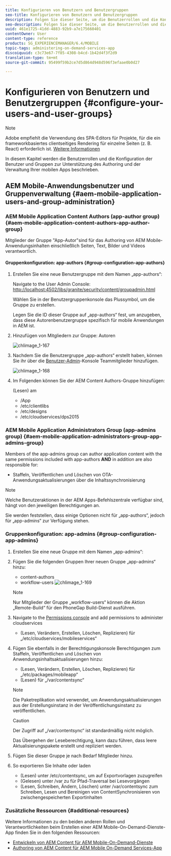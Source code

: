 ```yaml
---
title: Konfigurieren von Benutzern und Benutzergruppen
seo-title: Konfigurieren von Benutzern und Benutzergruppen
description: Folgen Sie dieser Seite, um die Benutzerrollen und die Konfiguration Ihrer Benutzer und Gruppen zur Unterstützung des Authoring und der Verwaltung Ihrer mobilen On-Demand-Dienste-App zu verstehen.
seo-description: Folgen Sie dieser Seite, um die Benutzerrollen und die Konfiguration Ihrer Benutzer und Gruppen zur Unterstützung des Authoring und der Verwaltung Ihrer mobilen On-Demand-Dienste-App zu verstehen.
uuid: 461e1725-41dd-4883-92b9-a7e175660401
contentOwner: User
content-type: reference
products: SG_EXPERIENCEMANAGER/6.4/MOBILE
topic-tags: administering-on-demand-services-app
discoiquuid: c3c73e67-7f85-4308-b4cd-1b42d4f3f2d9
translation-type: tm+mt
source-git-commit: 95499f59b2ce7d5d864d948d596f3efaae0b0d27

---
```



# Konfigurieren von Benutzern und Benutzergruppen {#configure-your-users-and-user-groups}

>[!NOTE]
>
>Adobe empfiehlt die Verwendung des SPA-Editors für Projekte, für die ein frameworkbasiertes clientseitiges Rendering für einzelne Seiten (z. B. React) erforderlich ist. [Weitere Informationen](/help/sites-developing/spa-overview.md)

In diesem Kapitel werden die Benutzerrollen und die Konfiguration der Benutzer und Gruppen zur Unterstützung des Authoring und der Verwaltung Ihrer mobilen Apps beschrieben.

## AEM Mobile-Anwendungsbenutzer und Gruppenverwaltung {#aem-mobile-application-users-and-group-administration}

### AEM Mobile Application Content Authors (app-author group) {#aem-mobile-application-content-authors-app-author-group}

Mitglieder der Gruppe &quot;App-Autor&quot;sind für das Authoring von AEM Mobile-Anwendungsinhalten einschließlich Seiten, Text, Bilder und Videos verantwortlich.

#### Gruppenkonfiguration: app-authors {#group-configuration-app-authors}

1. Erstellen Sie eine neue Benutzergruppe mit dem Namen „app-authors“:

   Navigate to the User Admin Console: [http://localhost:4502/libs/granite/security/content/groupadmin.html](http://localhost:4502/libs/granite/security/content/groupadmin.html)

   Wählen Sie in der Benutzergruppenkonsole das Plussymbol, um die Gruppe zu erstellen.

   Legen Sie die ID dieser Gruppe auf „app-authors“ fest, um anzugeben, dass diese Autorenbenutzergruppe spezifisch für mobile Anwendungen in AEM ist.

1. Hinzufügen von Mitgliedern zur Gruppe: Autoren

   ![chlimage_1-167](assets/chlimage_1-167.png)

1. Nachdem Sie die Benutzergruppe „app-authors“ erstellt haben, können Sie ihr über die [Benutzer-Admin](http://localhost:4502/libs/granite/security/content/useradmin.md)-Konsole Teammitglieder hinzufügen.

   ![chlimage_1-168](assets/chlimage_1-168.png)

1. Im Folgenden können Sie der AEM Content Authors-Gruppe hinzufügen:

   (Lesen) am

   * /App
   * /etc/clientlibs
   * /etc/designs
   * /etc/cloudservices/dps2015

### AEM Mobile Application Administrators Group (app-admins group) {#aem-mobile-application-administrators-group-app-admins-group}

Members of the app-admins group can author application content with the same permissions included with app-authors **AND** in addition are also responsible for:

* Staffeln, Veröffentlichen und Löschen von OTA-Anwendungsaktualisierungen über die Inhaltssynchronisierung

>[!NOTE]
>
>Welche Benutzeraktionen in der AEM Apps-Befehlszentrale verfügbar sind, hängt von den jeweiligen Berechtigungen an.
>
>Sie werden feststellen, dass einige Optionen nicht für „app-authors“, jedoch für „app-admins“ zur Verfügung stehen.

### Gruppenkonfiguration: app-admins {#group-configuration-app-admins}

1. Erstellen Sie eine neue Gruppe mit dem Namen „app-admins“:
1. Fügen Sie die folgenden Gruppen Ihrer neuen Gruppe „app-admins“ hinzu:

   * content-authors
   * workflow-users
   ![chlimage_1-169](assets/chlimage_1-169.png)

   >[!NOTE]
   >
   >Nur Mitglieder der Gruppe „workflow-users“ können die Aktion „Remote-Build“ für den PhoneGap Build-Dienst ausführen.

1. Navigate to the [Permissions console](http://localhost:4502/useradmin) and add permissions to administer cloudservices

   * (Lesen, Verändern, Erstellen, Löschen, Replizieren) für „/etc/cloudservices/mobileservices“

1. Fügen Sie ebenfalls in der Berechtigungskonsole Berechtigungen zum Staffeln, Veröffentlichen und Löschen von Anwendungsinhaltsaktualisierungen hinzu:

   * (Lesen, Verändern, Erstellen, Löschen, Replizieren) für „/etc/packages/mobileapp“
   * (Lesen) für „/var/contentsync“
   >[!NOTE]
   >
   >Die Paketreplikation wird verwendet, um Anwendungsaktualisierungen aus der Erstellungsinstanz in der Veröffentlichungsinstanz zu veröffentlichen.

   >[!CAUTION]
   >
   >Der Zugriff auf „/var/contentsync“ ist standardmäßig nicht möglich.
   >
   >Das Übergehen der Leseberechtigung, kann dazu führen, dass leere Aktualisierungspakete erstellt und repliziert werden.

1. Fügen Sie dieser Gruppe je nach Bedarf Mitglieder hinzu.
1. So exportieren Sie Inhalte oder laden

   * (Lesen) unter /etc/contentsync, um auf Exportvorlagen zuzugreifen
   * (Gelesen) unter /var zu für Pfad-Traversal bei Lesevorgängen
   * (Lesen, Schreiben, Ändern, Löschen) unter /var/contentsync zum Schreiben, Lesen und Bereinigen von ContentSynchronisieren von zwischengespeicherten Exportinhalten

### Zusätzliche Ressourcen {#additional-resources}

Weitere Informationen zu den beiden anderen Rollen und Verantwortlichkeiten beim Erstellen einer AEM Mobile-On-Demand-Dienste-App finden Sie in den folgenden Ressourcen:

* [Entwickeln von AEM Content für AEM Mobile-On-Demand-Dienste](/help/mobile/aem-mobile-on-demand.md)
* [Authoring von AEM Content für AEM Mobile On-Demand Services-App](/help/mobile/mobile-apps-ondemand.md)
